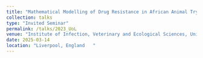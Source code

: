 ```yaml
---
title: "Mathematical Modelling of Drug Resistance in African Animal Trypnaosomiasis"
collection: talks
type: "Invited Seminar"
permalink: /talks/2023_UoL
venue: "Institute of Infection, Veterinary and Ecological Sciences, University of Liverpool"
date: 2025-03-14
location: "Liverpool, England   "
---
```



